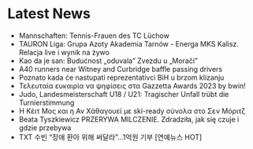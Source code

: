 # Latest News
-  Mannschaften: Tennis-Frauen des TC Lüchow
-  TAURON Liga: Grupa Azoty Akademia Tarnów - Energa MKS Kalisz. Relacja live i wynik na żywo
-  Kao da je san: Budućnost „oduvala” Zvezdu u „Morači”
-  A40 runners near Witney and Curbridge baffle passing drivers
-  Poznato kada će nastupati reprezentativci BiH u brzom klizanju
-  Τελευταία ευκαιρία να ψηφίσεις στα Gazzetta Awards 2023 by bwin!
-  Judo, Landesmeisterschaft U18 / U21: Tragischer Unfall trübt die Turnierstimmung
-  H Kέιτ Μος και η Αν Χάθαγουεϊ με ski-ready σύνολα στο Σεν Μόριτζ
-  Beata Tyszkiewicz PRZERYWA MILCZENIE. Zdradziła, jak się czuje i gdzie przebywa
-  TXT 수빈 “장애 환아 위해 써달라”…1억원 기부 [연예뉴스 HOT]
